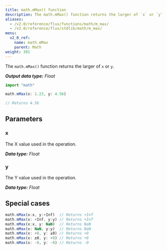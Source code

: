 ```yaml
---
title: math.mMax() function
description: The math.mMax() function returns the larger of `x` or `y`.
aliases:
  - /v2.0/reference/flux/functions/math/m_max/
  - /v2.0/reference/flux/stdlib/math/m_max/
menu:
  v2_0_ref:
    name: math.mMax
    parent: Math
weight: 301
---
```


The `math.mMax()` function returns the larger of `x` or `y`.

_**Output data type:** Float_

```js
import "math"

math.mMax(x: 1.23, y: 4.56)

// Returns 4.56
```

## Parameters

### x
The X value used in the operation.

_**Data type:** Float_

### y
The Y value used in the operation.

_**Data type:** Float_

## Special cases
```js
math.mMax(x:x, y:+Inf)  // Returns +Inf
math.mMax(x: +Inf, y:y) // Returns +Inf
math.mMax(x:x, y: NaN)  // Returns NaN
math.mMax(x: NaN, y:y)  // Returns NaN
math.mMax(x: +0, y: ±0) // Returns +0
math.mMax(x: ±0, y: +0) // Returns +0
math.mMax(x: -0, y: -0) // Returns -0
```

